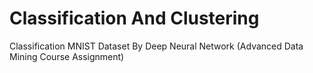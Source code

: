 # Classification And Clustering
Classification MNIST Dataset By Deep Neural Network (Advanced Data Mining Course Assignment)
